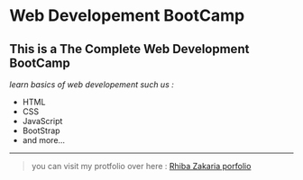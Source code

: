 # __Web Developement BootCamp__
## __This is a The Complete Web Development BootCamp__
_learn basics of web developement such us :_
* HTML
* CSS
* JavaScript
* BootStrap
* and more...
___

> you can visit my protfolio over here :
[Rhiba Zakaria porfolio](https://zak-rhiba.codes)
